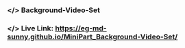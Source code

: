 ### </> Background-Video-Set
### </> Live Link: https://eg-md-sunny.github.io/MiniPart_Background-Video-Set/
